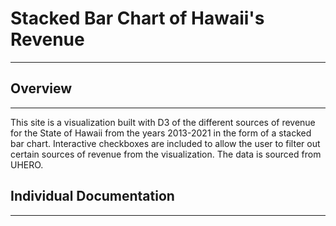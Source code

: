 # Stacked Bar Chart of Hawaii's Revenue
---

## Overview
---

This site is a visualization built with D3 of the different sources of revenue for the State of Hawaii from the years 2013-2021 in the form of a stacked bar chart. Interactive checkboxes are included to allow the user to filter out certain sources of revenue from the visualization. The data is sourced from UHERO.

## Individual Documentation
---
